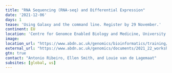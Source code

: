 ```yaml
---
title: "RNA Sequencing (RNA-seq) and Differential Expression"
date: '2021-12-06'
days: 1
tease: 'Using Galaxy and the command line. Register by 29 November.'
continent: EU
location: 'Centre for Genomce Enabled Biology and Medicine, University of Aberdeen, Aberdeen, United Kingdom'
image:
location_url: "https://www.abdn.ac.uk/genomics/bioinformatics/training/current-workshops/"
external_url: "https://www.abdn.ac.uk/genomics/documents/2021_22_workshops/RNA_Sequencing_2021.pdf"
gtn: true
contact: "Antonio Ribeiro, Ellen Smith, and Louie van de Lagemaat"
subsites: [global, us]
---
```

